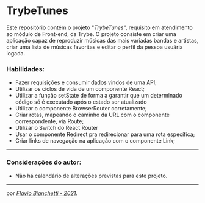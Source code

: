 # TrybeTunes

Este repositório contém o projeto "_TrybeTunes_", requisito em atendimento ao módulo de Front-end, da Trybe. O projeto consiste em criar uma aplicação capaz de reproduzir músicas das mais variadas bandas e artistas, criar uma lista de músicas favoritas e editar o perfil da pessoa usuária logada.

### Habilidades:
 - Fazer requisições e consumir dados vindos de uma API;
 - Utilizar os ciclos de vida de um componente React;
 - Utilizar a função setState de forma a garantir que um determinado código só é executado após o estado ser atualizado
 - Utilizar o componente BrowserRouter corretamente;
 - Criar rotas, mapeando o caminho da URL com o componente correspondente, via Route;
 - Utilizar o Switch do React Router
 - Usar o componente Redirect pra redirecionar para uma rota específica;
 - Criar links de navegação na aplicação com o componente Link;

<!-- --- -->
<!-- ### Foram utilizados na construção desta página:

<section>
  <a
    href="https://developer.mozilla.org/en-US/docs/Web/HTML"
    target="_blank">
    <img
      align="center"
      height="30"
      src="https://img.shields.io/badge/HTML5-E34F26?style=for-the-badge&logo=html5&logoColor=white"
    />
  </a>
  <a
    href="https://developer.mozilla.org/en-US/docs/Web/CSS"
    target="_blank">
    <img
      align="center"
      height="30"
      src="https://img.shields.io/badge/CSS-239120?&style=for-the-badge&logo=css3&logoColor=white"
    />
  </a>
</section>

---
### Página do projeto - Trybe

Você pode encontrar o GitHub original do projeto _[aqui]()_. -->

---
### Considerações do autor:

- Não há calendário de alterações previstas para este projeto.

<!-- Você pode ver o resultado deste projeto _[aqui]()_. -->

---

por _[Flávio Bianchetti - 2021](https://www.linkedin.com/in/flaviobianchetti/)_.